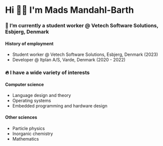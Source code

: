 
# Hi 👋🏼 I'm Mads Mandahl-Barth

### 💼 I’m currently a student worker @ Vetech Software Solutions, Esbjerg, Denmark

#### History of employment

 * Student worker @ Vetech Software Solutions, Esbjerg, Denmark (2023)
 * Developer @ Itplan A/S, Varde, Denmark (2020 - 2022)

### 🔥 I have a wide variety of interests

#### Computer science

*  Language design and theory
*  Operating systems
*  Embedded programming and hardware design

#### Other sciences

*  Particle physics
*  Inorganic chemistry
*  Mathematics
